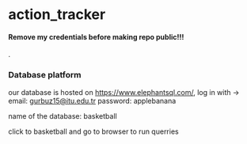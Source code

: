 # action_tracker
<h4>Remove my credentials before making repo public!!!</h4>.

### Database platform
our database is hosted on https://www.elephantsql.com/, 
log in with -> email: gurbuz15@itu.edu.tr 
password: applebanana

name of the database: basketball

click to basketball and go to browser to run querries
